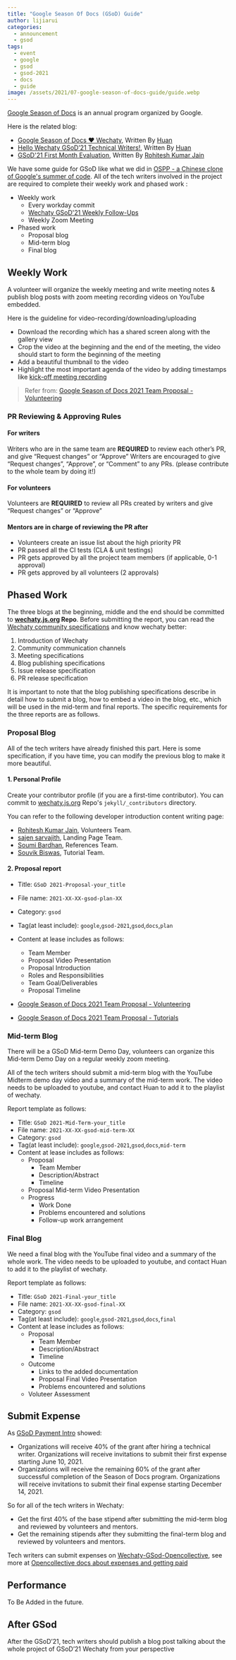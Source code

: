 ```yaml
---
title: "Google Season Of Docs (GSoD) Guide"
author: lijiarui
categories:
  - announcement
  - gsod
tags:
  - event
  - google
  - gsod
  - gsod-2021
  - docs
  - guide
image: /assets/2021/07-google-season-of-docs-guide/guide.webp
---
```


[Google Season of Docs](https://developers.google.com/season-of-docs) is an annual program organized by Google.

Here is the related blog:

- [Google Season of Docs ❤️ Wechaty](https://wechaty.js.org/2021/04/30/google-season-of-docs/), Written By [Huan](https://wechaty.js.org/contributors/huan/)
- [Hello Wechaty GSoD’21 Technical Writers!](https://wechaty.js.org/2021/05/08/gsod-2021-selected-technical-writers/), Written By [Huan](https://wechaty.js.org/contributors/huan/)
- [GSoD'21 First Month Evaluation](https://wechaty.js.org/2021/06/22/gsod-2021-first-month-evaluation/), Written By [Rohitesh Kumar Jain](https://wechaty.js.org/contributors/rohitesh-kumar-jain)

We have some guide for GSoD like what we did in [OSPP - a Chinese clone of Google's summer of code](https://wechaty.js.org/2021/06/24/summer-wechaty-guide/). All of the tech writers involved in the project are required to complete their weekly work and phased work :

- Weekly work
  - Every workday commit
  - [Wechaty GSoD'21 Weekly Follow-Ups](https://docs.google.com/spreadsheets/d/1QglSl5JuZuVom84Or8yGhHb3_YbRMDBPgccxoMmnBa0/edit#gid=978979489)
  - Weekly Zoom Meeting
- Phased work
  - Proposal blog
  - Mid-term blog
  - Final blog

## Weekly Work

A volunteer will organize the weekly meeting and write meeting notes & publish blog posts with zoom meeting recording videos on YouTube embedded.

Here is the guideline for video-recording/downloading/uploading

- Download the recording which has a shared screen along with the gallery view
- Crop the video at the beginning and the end of the meeting, the video should start to form the beginning of the meeting
- Add a beautiful thumbnail to the video
- Highlight the most important agenda of the video by adding timestamps like [kick-off meeting recording](https://www.youtube.com/watch?v=hTkM_XPpFfU)

> Refer from: [Google Season of Docs 2021 Team Proposal - Volunteering](https://wechaty.js.org/2021/05/12/gsod-2021-volunteering-proposal/)

### PR Reviewing & Approving Rules

#### For writers

Writers who are in the same team are **REQUIRED** to review each other’s PR, and give “Request changes” or “Approve”
Writers are encouraged to give “Request changes”, “Approve”, or “Comment” to any PRs. (please contribute to the whole team by doing it!)

#### For volunteers

Volunteers are **REQUIRED** to review all PRs created by writers and give “Request changes” or “Approve”

#### Mentors are in charge of reviewing the PR after

- Volunteers create an issue list about the high priority PR
- PR passed all the CI tests (CLA & unit testings)
- PR gets approved by all the project team members (if applicable, 0-1 approval)
- PR gets approved by all volunteers (2 approvals)

## Phased Work

The three blogs at the beginning, middle and the end should be committed to **[wechaty.js.org](https://github.com/wechaty/wechaty.js.org) Repo**. Before submitting the report, you can read the [Wechaty community specifications](https://wechaty.js.org/2021/06/23/the-wechaty-way/) and know wechaty better:

1. Introduction of Wechaty
1. Community communication channels
1. Meeting specifications
1. Blog publishing specifications
1. Issue release specification
1. PR release specification

It is important to note that the blog publishing specifications describe in detail how to submit a blog, how to embed a video in the blog, etc., which will be used in the mid-term and final reports. The specific requirements for the three reports are as follows.

### Proposal Blog

All of the tech writers have already finished this part. Here is some specification, if you have time, you can modify the previous blog to make it more beautiful.

#### 1. Personal Profile

Create your contributor profile (if you are a first-time contributor). You can commit to [wechaty.js.org](https://github.com/wechaty/wechaty.js.org) Repo's `jekyll/_contributors` directory.

You can refer to the following developer introduction content writing page:

- [Rohitesh Kumar Jain](https://wechaty.js.org/contributors/rohitesh-kumar-jain/), Volunteers Team.
- [sajen sarvajith](http://wechaty.js.org/contributors/sajenjeshan1222/), Landing Page Team.
- [Soumi Bardhan](http://wechaty.js.org/contributors/soumi7/), References Team.
- [Souvik Biswas](http://wechaty.js.org/contributors/sbis04/), Tutorial Team.

#### 2. Proposal report

- Title: `GSoD 2021-Proposal-your_title`
- File name: `2021-XX-XX-gsod-plan-XX`
- Category: `gsod`
- Tag(at least include): `google`,`gsod-2021`,`gsod`,`docs`,`plan`
- Content at lease includes as follows:
  - Team Member
  - Proposal Video Presentation
  - Proposal Introduction
  - Roles and Responsibilities
  - Team Goal/Deliverables
  - Proposal Timeline

- [Google Season of Docs 2021 Team Proposal - Volunteering](https://wechaty.js.org/2021/05/12/gsod-2021-volunteering-proposal/)
- [Google Season of Docs 2021 Team Proposal - Tutorials](https://wechaty.js.org/2021/05/11/gsod-2021-team-proposal-tutorials/)

### Mid-term Blog

There will be a GSoD Mid-term Demo Day, volunteers can organize this Mid-term Demo Day on a regular weekly zoom meeting.

All of the tech writers should submit a mid-term blog with the YouTube Midterm demo day video and a summary of the mid-term work. The video needs to be uploaded to youtube, and contact Huan to add it to the playlist of wechaty.

Report template as follows:

- Title: `GSoD 2021-Mid-Term-your_title`
- File name: `2021-XX-XX-gsod-mid-term-XX`
- Category: `gsod`
- Tag(at least include): `google`,`gsod-2021`,`gsod`,`docs`,`mid-term`
- Content at lease includes as follows:
  - Proposal
    - Team Member
    - Description/Abstract
    - Timeline
  - Proposal Mid-term Video Presentation
  - Progress
    - Work Done
    - Problems encountered and solutions
    - Follow-up work arrangement

### Final Blog

We need a final blog with the YouTube final video and a summary of the whole work. The video needs to be uploaded to youtube, and contact Huan to add it to the playlist of wechaty.

Report template as follows:

- Title: `GSoD 2021-Final-your_title`
- File name: `2021-XX-XX-gsod-final-XX`
- Category: `gsod`
- Tag(at least include): `google`,`gsod-2021`,`gsod`,`docs`,`final`
- Content at lease includes as follows:
  - Proposal
    - Team Member
    - Description/Abstract
    - Timeline
  - Outcome
    - Links to the added documentation
    - Proposal Final Video Presentation
    - Problems encountered and solutions
  - Voluteer Assessment

## Submit Expense

As [GSoD Payment Intro](https://developers.google.com/season-of-docs/docs/org-payments) showed:

- Organizations will receive 40% of the grant after hiring a technical writer. Organizations will receive invitations to submit their first expense starting June 10, 2021.
- Organizations will receive the remaining 60% of the grant after successful completion of the Season of Docs program. Organizations will receive invitations to submit their final expense starting December 14, 2021.

So for all of the tech writers in Wechaty:

- Get the first 40% of the base stipend after submitting the mid-term blog and reviewed by volunteers and mentors.
- Get the remaining stipends after they submitting the final-term blog and reviewed by volunteers and mentors.

Tech writers can submit expenses on [Wechaty-GSod-Opencollective](https://opencollective.com/google-season-of-docs/expenses/new), see more at [Opencollective docs about expenses and getting paid](https://docs.opencollective.com/help/expenses-and-getting-paid/expenses)

## Performance

To Be Added in the future.

## After GSod

After the GSoD’21, tech writers should publish a blog post talking about the whole project of GSoD’21 Wechaty from your perspective
